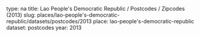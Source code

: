type: na
title: Lao People's Democratic Republic / Postcodes / Zipcodes (2013)
slug: places/lao-people's-democratic-republic/datasets/postcodes/2013
place: lao-people's-democratic-republic
dataset: postcodes
year: 2013
